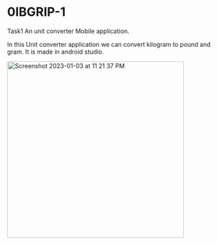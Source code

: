 # 0IBGRIP-1
Task1 An unit converter Mobile application. 

In this Unit converter application we can convert kilogram to pound and gram.
It is made in android studio.

<img width="410" alt="Screenshot 2023-01-03 at 11 21 37 PM" src="https://user-images.githubusercontent.com/81606241/210413182-f293200f-2e68-4c6f-9f2b-a2952d20e20c.png">
